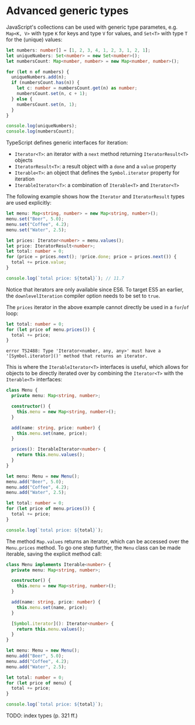 # Advanced generic types

JavaScript's collections can be used with generic type parametes, e.g. `Map<K,
V>` with type `K` for keys and type `V` for values, and `Set<T>` with type `T`
for the (unique) values:

```typescript
let numbers: number[] = [1, 2, 3, 4, 1, 2, 3, 1, 2, 1];
let uniqueNumbers: Set<number> = new Set<number>();
let numbersCount: Map<number, number> = new Map<number, number>();

for (let n of numbers) {
  uniqueNumbers.add(n);
  if (numbersCount.has(n)) {
    let c: number = numbersCount.get(n) as number;
    numbersCount.set(n, c + 1);
  } else {
    numbersCount.set(n, 1);
  }
}

console.log(uniqueNumbers);
console.log(numbersCount);
```

TypeScript defines generic interfaces for iteration:

- `Iterator<T>`: an iterator with a `next` method returning `IteratorResult<T>`
  objects
- `IteratorResult<T>`: a result object with a `done` and a `value` property
- `Iterable<T>`: an object that defines the `Symbol.iterator` property for
  iteration
- `IterableIterator<T>`: a combination of `Iterable<T>` and `Iterator<T>`

The following example shows how the `Iterator` and `IteratorResult` types are
used explicitly:

```typescript
let menu: Map<string, number> = new Map<string, number>();
menu.set("Beer", 5.0);
menu.set("Coffee", 4.2);
menu.set("Water", 2.5);

let prices: Iterator<number> = menu.values();
let price: IteratorResult<number>;
let total: number = 0;
for (price = prices.next(); !price.done; price = prices.next()) {
  total += price.value;
}

console.log(`total price: ${total}`); // 11.7
```

Notice that iterators are only available since ES6. To target ES5 an earlier,
the `downlevelIteration` compiler option needs to be set to `true`.

The `prices` iterator in the above example cannot directly be used in a
`for`/`of` loop:

```typescript
let total: number = 0;
for (let price of menu.prices()) {
  total += price;
}
```

    error TS2488: Type 'Iterator<number, any, any>' must have a '[Symbol.iterator]()' method that returns an iterator.

This is where the `IterableIterator<T>` interfaces is useful, which allows for
objects to be directly iterated over by combining the `Iterator<T>` with the
`Iterable<T>` interfaces:

```typescript
class Menu {
  private menu: Map<string, number>;

  constructor() {
    this.menu = new Map<string, number>();
  }

  add(name: string, price: number) {
    this.menu.set(name, price);
  }

  prices(): IterableIterator<number> {
    return this.menu.values();
  }
}

let menu: Menu = new Menu();
menu.add("Beer", 5.0);
menu.add("Coffee", 4.2);
menu.add("Water", 2.5);

let total: number = 0;
for (let price of menu.prices()) {
  total += price;
}

console.log(`total price: ${total}`);
```

The method `Map.values` returns an iterator, which can be accessed over the
`Menu.prices` method. To go one step further, the `Menu` class can be made
iterable, saving the explicit method call:

```typescript
class Menu implements Iterable<number> {
  private menu: Map<string, number>;

  constructor() {
    this.menu = new Map<string, number>();
  }

  add(name: string, price: number) {
    this.menu.set(name, price);
  }

  [Symbol.iterator](): Iterator<number> {
    return this.menu.values();
  }
}

let menu: Menu = new Menu();
menu.add("Beer", 5.0);
menu.add("Coffee", 4.2);
menu.add("Water", 2.5);

let total: number = 0;
for (let price of menu) {
  total += price;
}

console.log(`total price: ${total}`);
```

TODO: index types (p. 321 ff.)
